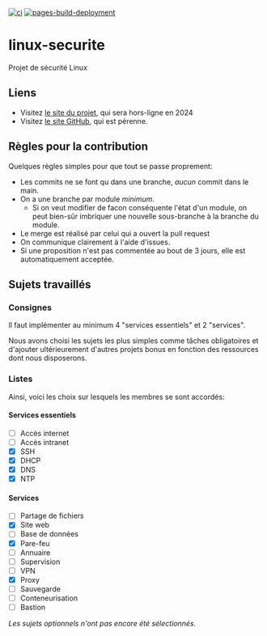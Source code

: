 [![ci](https://github.com/IRS-projets/linux-securite/actions/workflows/ci.yml/badge.svg?event=push)](https://github.com/IRS-projets/linux-securite/actions/workflows/ci.yml)
[![pages-build-deployment](https://github.com/IRS-projets/linux-securite/actions/workflows/pages/pages-build-deployment/badge.svg)](https://github.com/IRS-projets/linux-securite/actions/workflows/pages/pages-build-deployment)

# linux-securite

Projet de sécurité Linux

## Liens

 - Visitez [le site du projet](https://projetlinux.site), qui sera hors-ligne en 2024
 - Visitez [le site GitHub](https://irs-projets.github.io/linux-securite/), qui est pérenne.
## Règles pour la contribution

Quelques règles simples pour que tout se passe proprement:

 - Les commits ne se font qu dans une branche, *aucun* commit dans le main.
 - On a une branche par module *minimum*. 
   - Si on veut modifier de facon conséquente l'état d'un module, on peut bien-sûr imbriquer une nouvelle sous-branche à la branche du module. 
 - Le merge est réalisé par celui qui a ouvert la pull request
 - On communique clairement à l'aide d'issues.
 - Si une proposition n'est pas commentée au bout de 3 jours, elle est automatiquement acceptée. 

## Sujets travaillés

### Consignes

Il faut implémenter au minimum 4 "services essentiels" et 2 "services".

Nous avons choisi les sujets les plus simples comme tâches obligatoires et d'ajouter ultérieurement d'autres projets bonus en fonction des ressources dont nous disposerons. 

### Listes

Ainsi, voici les choix sur lesquels les membres se sont accordés:

#### Services essentiels

 - [ ] Accès internet
 - [ ] Accès intranet
 - [x] SSH
 - [x] DHCP
 - [x] DNS
 - [x] NTP

#### Services

 - [ ] Partage de fichiers
 - [x] Site web
 - [ ] Base de données
 - [x] Pare-feu
 - [ ] Annuaire
 - [ ] Supervision
 - [ ] VPN
 - [x] Proxy
 - [ ] Sauvegarde
 - [ ] Conteneurisation
 - [ ] Bastion

*Les sujets optionnels n'ont pas encore été sélectionnés.*
